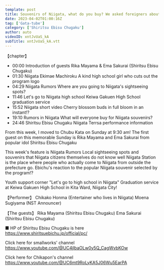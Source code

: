 ```yaml
---
template: post
title: Souvenirs of Niigata, what do you buy? We asked foreigners about local sightseeing spots and souvenirs that the people of Okinawa themselves don't know much about! Rika Mayama & Ema Sakurai from Shiritsu Ebisu Chugaku as first guests on Sunday's Kata Chubu Verification
date: 2023-04-02T01:00:16Z
tag: ['Gata-tube']
category: ['Shiritsu Ebisu Chugaku']
author: auto 
videoID: xntJvUaS_kA
subTitle: xntJvUaS_kA.vtt
---
```

【chapter】
- 00:00 Introduction of guests Rika Mayama & Ema Sakurai (Shiritsu Ebisu Chugaku)
- 01:30 Niigata Ekimae Machiroku A kind high school girl who cuts out the program logo
- 04:29 Niigata Rumors Where are you going to Niigata's sightseeing spots?
- 11:46 Let's go to Niigata high school Keiwa Gakuen High School graduation service
- 15:52 Niigata short video Cherry blossom buds in full bloom in an instant!?
- 19:10 Rumors in Niigata What will everyone buy for Niigata souvenirs?
- 24:46 Shiritsu Ebisu Chugaku Niigata Terrsa performance information

From this week, I moved to Chubu Kata on Sunday at 9:30 am!
The first guest on this memorable Sunday is
Rika Mayama and Ema Sakurai from popular idol Shiritsu Ebisu Chugaku

This week's feature is Niigata Rumors
Local sightseeing spots and souvenirs that Niigata citizens themselves do not know well
Niigata Station is the place where people who actually come to Niigata from outside the prefecture go.
Ebichu's reaction to the popular Niigata souvenir selected by the program!?

Youth support corner "Let's go to high school in Niigata"
Graduation service at Keiwa Gakuen High School in Kita Ward, Niigata City!

【Performer】
Chikako Honma (Entertainer who lives in Niigata)
Moena Sugiyama (NST Announcer)

【The guests】
Rika Mayama (Shiritsu Ebisu Chugaku)
Ema Sakurai (Shiritsu Ebisu Chugaku)

■ HP of Shiritsu Ebisu Chugaku is here
https://www.shiritsuebichu.jp/official/pc/

Click here for smallworks' channel
https://www.youtube.com/@UC4jlbaOLw0y5Q_CagWvbKOw

Click here for Chikapon's channel
https://www.youtube.com/@UC6mt9RoLyKA5J06Wu5EarPA
